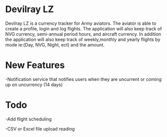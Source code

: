 # Devilray LZ

Devilray LZ is a currency tracker for Army aviators. The aviator is able to create a profile, login and log flights. The application will also keep track of NVG currency, semi-annual period hours, and aircraft currency. In addition the application will also keep track of weekly,monthly and yearly flights by mode ie:(Day, NVG, Night, ect) and the amount.

# New Features

-Notification service that notifies users when they are uncurrent or coming up on uncurrency (14 days)


# Todo

-Add flight scheduling
<p>-CSV or Excel file upload reading</p>

